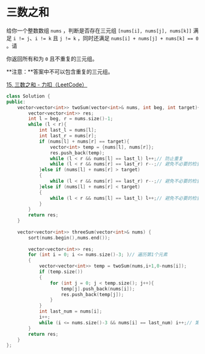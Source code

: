 # 三数之和

给你一个整数数组 `nums` ，判断是否存在三元组 `[nums[i], nums[j], nums[k]]` 满足 `i != j`、`i != k` 且 `j != k` ，同时还满足 `nums[i] + nums[j] + nums[k] == 0` 。请

你返回所有和为 `0` 且不重复的三元组。

**注意：**答案中不可以包含重复的三元组。

[15. 三数之和 - 力扣（LeetCode）](https://leetcode.cn/problems/3sum/description/)

```c++
class Solution {
public:
    vector<vector<int>> twoSum(vector<int>& nums, int beg, int target){
        vector<vector<int>> res;
        int l = beg, r = nums.size()-1;
        while (l < r){
            int last_l = nums[l];
            int last_r = nums[r];
            if (nums[l] + nums[r] == target){
                vector<int> temp = {nums[l], nums[r]};
                res.push_back(temp);
                while (l < r && nums[l] == last_l) l++;// 防止重复
                while (l < r && nums[r] == last_r) r--;// 避免不必要的检查
            }else if (nums[l] + nums[r] > target)
            {
                while (l < r && nums[r] == last_r) r--;// 避免不必要的检查
            }else if (nums[l] + nums[r] < target)
            {
                while (l < r && nums[l] == last_l) l++;// 避免不必要的检查
            }
        }
        return res;
    }
    
    vector<vector<int>> threeSum(vector<int>& nums) {
        sort(nums.begin(),nums.end());
        
        vector<vector<int>> res;
        for (int i = 0; i <= nums.size()-3; )// 遍历第1个元素
        {   
            vector<vector<int>> temp = twoSum(nums,i+1,0-nums[i]);
            if (temp.size())
            {
                for (int j = 0; j < temp.size(); j++){
                    temp[j].push_back(nums[i]);
                    res.push_back(temp[j]);
                }
            }
            int last_num = nums[i];
            i++;
            while (i <= nums.size()-3 && nums[i] == last_num) i++;// 第1个元素不能相同
        }
        return res;
    }
};
```

